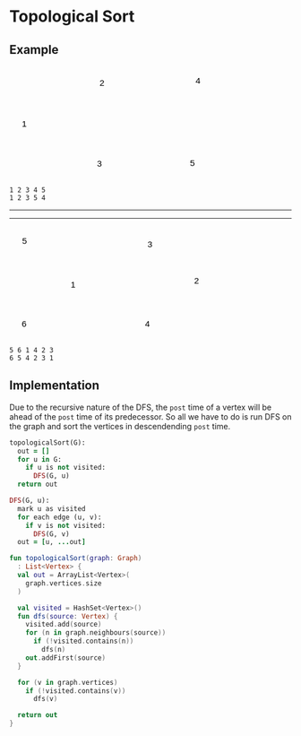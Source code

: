 # Topological Sort

## Example

<div class="grid" markdown>

<svg version="1.1" xmlns="http://www.w3.org/2000/svg" viewBox="0 0 468.4284973144531 257.71432876586914" height="200">
  <g stroke-linecap="round" transform="translate(10 109.50003433227539) rotate(0 24.285720825195284 23.5)"><path d="M48.57 23.5 C48.57 24.86, 48.45 26.24, 48.2 27.58 C47.96 28.92, 47.59 30.26, 47.11 31.54 C46.63 32.82, 46.02 34.07, 45.32 35.25 C44.61 36.43, 43.79 37.56, 42.89 38.61 C41.99 39.65, 40.97 40.63, 39.9 41.5 C38.82 42.38, 37.65 43.17, 36.43 43.85 C35.21 44.53, 33.91 45.12, 32.59 45.58 C31.27 46.05, 29.89 46.41, 28.5 46.64 C27.12 46.88, 25.69 47, 24.29 47 C22.88 47, 21.45 46.88, 20.07 46.64 C18.68 46.41, 17.3 46.05, 15.98 45.58 C14.66 45.12, 13.36 44.53, 12.14 43.85 C10.93 43.17, 9.75 42.38, 8.68 41.5 C7.6 40.63, 6.59 39.65, 5.68 38.61 C4.78 37.56, 3.96 36.43, 3.25 35.25 C2.55 34.07, 1.95 32.82, 1.46 31.54 C0.98 30.26, 0.61 28.92, 0.37 27.58 C0.12 26.24, 0 24.86, 0 23.5 C0 22.14, 0.12 20.76, 0.37 19.42 C0.61 18.08, 0.98 16.74, 1.46 15.46 C1.95 14.18, 2.55 12.93, 3.25 11.75 C3.96 10.57, 4.78 9.44, 5.68 8.39 C6.59 7.35, 7.6 6.37, 8.68 5.5 C9.75 4.62, 10.93 3.83, 12.14 3.15 C13.36 2.47, 14.66 1.88, 15.98 1.42 C17.3 0.95, 18.68 0.59, 20.07 0.36 C21.45 0.12, 22.88 0, 24.29 0 C25.69 0, 27.12 0.12, 28.5 0.36 C29.89 0.59, 31.27 0.95, 32.59 1.42 C33.91 1.88, 35.21 2.47, 36.43 3.15 C37.65 3.83, 38.82 4.62, 39.9 5.5 C40.97 6.37, 41.99 7.35, 42.89 8.39 C43.79 9.44, 44.61 10.57, 45.32 11.75 C46.02 12.93, 46.63 14.18, 47.11 15.46 C47.59 16.74, 47.96 18.08, 48.2 19.42 C48.45 20.76, 48.51 22.82, 48.57 23.5 C48.63 24.18, 48.63 22.82, 48.57 23.5" stroke="var(--md-code-fg-color)" stroke-width="2" fill="none"></path></g><g transform="translate(28.55159950619634 121.38302497439153) rotate(0 5.5615234375 11.5)"><text x="5.5615234375" y="18.400390625" font-family="Helvetica, Segoe UI Emoji" font-size="20px" fill="var(--md-code-fg-color)" text-anchor="middle" style="white-space: pre;" direction="ltr" dominant-baseline="alphabetic">1</text></g><g stroke-linecap="round" transform="translate(188.85714721679688 15.428600311279297) rotate(0 24.285720825195284 23.5)"><path d="M48.57 23.5 C48.57 24.86, 48.45 26.24, 48.2 27.58 C47.96 28.92, 47.59 30.26, 47.11 31.54 C46.63 32.82, 46.02 34.07, 45.32 35.25 C44.61 36.43, 43.79 37.56, 42.89 38.61 C41.99 39.65, 40.97 40.63, 39.9 41.5 C38.82 42.38, 37.65 43.17, 36.43 43.85 C35.21 44.53, 33.91 45.12, 32.59 45.58 C31.27 46.05, 29.89 46.41, 28.5 46.64 C27.12 46.88, 25.69 47, 24.29 47 C22.88 47, 21.45 46.88, 20.07 46.64 C18.68 46.41, 17.3 46.05, 15.98 45.58 C14.66 45.12, 13.36 44.53, 12.14 43.85 C10.93 43.17, 9.75 42.38, 8.68 41.5 C7.6 40.63, 6.59 39.65, 5.68 38.61 C4.78 37.56, 3.96 36.43, 3.25 35.25 C2.55 34.07, 1.95 32.82, 1.46 31.54 C0.98 30.26, 0.61 28.92, 0.37 27.58 C0.12 26.24, 0 24.86, 0 23.5 C0 22.14, 0.12 20.76, 0.37 19.42 C0.61 18.08, 0.98 16.74, 1.46 15.46 C1.95 14.18, 2.55 12.93, 3.25 11.75 C3.96 10.57, 4.78 9.44, 5.68 8.39 C6.59 7.35, 7.6 6.37, 8.68 5.5 C9.75 4.62, 10.93 3.83, 12.14 3.15 C13.36 2.47, 14.66 1.88, 15.98 1.42 C17.3 0.95, 18.68 0.59, 20.07 0.36 C21.45 0.12, 22.88 0, 24.29 0 C25.69 0, 27.12 0.12, 28.5 0.36 C29.89 0.59, 31.27 0.95, 32.59 1.42 C33.91 1.88, 35.21 2.47, 36.43 3.15 C37.65 3.83, 38.82 4.62, 39.9 5.5 C40.97 6.37, 41.99 7.35, 42.89 8.39 C43.79 9.44, 44.61 10.57, 45.32 11.75 C46.02 12.93, 46.63 14.18, 47.11 15.46 C47.59 16.74, 47.96 18.08, 48.2 19.42 C48.45 20.76, 48.51 22.82, 48.57 23.5 C48.63 24.18, 48.63 22.82, 48.57 23.5" stroke="var(--md-code-fg-color)" stroke-width="2" fill="none"></path></g><g transform="translate(207.40874672299321 27.311590953395424) rotate(0 5.5615234375 11.5)"><text x="5.5615234375" y="18.400390625" font-family="Helvetica, Segoe UI Emoji" font-size="20px" fill="var(--md-code-fg-color)" text-anchor="middle" style="white-space: pre;" direction="ltr" dominant-baseline="alphabetic">2</text></g><g stroke-linecap="round" transform="translate(183.14291381835938 200.71432876586914) rotate(0 24.285720825195284 23.5)"><path d="M48.57 23.5 C48.57 24.86, 48.45 26.24, 48.2 27.58 C47.96 28.92, 47.59 30.26, 47.11 31.54 C46.63 32.82, 46.02 34.07, 45.32 35.25 C44.61 36.43, 43.79 37.56, 42.89 38.61 C41.99 39.65, 40.97 40.63, 39.9 41.5 C38.82 42.38, 37.65 43.17, 36.43 43.85 C35.21 44.53, 33.91 45.12, 32.59 45.58 C31.27 46.05, 29.89 46.41, 28.5 46.64 C27.12 46.88, 25.69 47, 24.29 47 C22.88 47, 21.45 46.88, 20.07 46.64 C18.68 46.41, 17.3 46.05, 15.98 45.58 C14.66 45.12, 13.36 44.53, 12.14 43.85 C10.93 43.17, 9.75 42.38, 8.68 41.5 C7.6 40.63, 6.59 39.65, 5.68 38.61 C4.78 37.56, 3.96 36.43, 3.25 35.25 C2.55 34.07, 1.95 32.82, 1.46 31.54 C0.98 30.26, 0.61 28.92, 0.37 27.58 C0.12 26.24, 0 24.86, 0 23.5 C0 22.14, 0.12 20.76, 0.37 19.42 C0.61 18.08, 0.98 16.74, 1.46 15.46 C1.95 14.18, 2.55 12.93, 3.25 11.75 C3.96 10.57, 4.78 9.44, 5.68 8.39 C6.59 7.35, 7.6 6.37, 8.68 5.5 C9.75 4.62, 10.93 3.83, 12.14 3.15 C13.36 2.47, 14.66 1.88, 15.98 1.42 C17.3 0.95, 18.68 0.59, 20.07 0.36 C21.45 0.12, 22.88 0, 24.29 0 C25.69 0, 27.12 0.12, 28.5 0.36 C29.89 0.59, 31.27 0.95, 32.59 1.42 C33.91 1.88, 35.21 2.47, 36.43 3.15 C37.65 3.83, 38.82 4.62, 39.9 5.5 C40.97 6.37, 41.99 7.35, 42.89 8.39 C43.79 9.44, 44.61 10.57, 45.32 11.75 C46.02 12.93, 46.63 14.18, 47.11 15.46 C47.59 16.74, 47.96 18.08, 48.2 19.42 C48.45 20.76, 48.51 22.82, 48.57 23.5 C48.63 24.18, 48.63 22.82, 48.57 23.5" stroke="var(--md-code-fg-color)" stroke-width="2" fill="none"></path></g><g transform="translate(201.69451332455571 212.59731940798528) rotate(0 5.5615234375 11.5)"><text x="5.5615234375" y="18.400390625" font-family="Helvetica, Segoe UI Emoji" font-size="20px" fill="var(--md-code-fg-color)" text-anchor="middle" style="white-space: pre;" direction="ltr" dominant-baseline="alphabetic">3</text></g><g stroke-linecap="round" transform="translate(409.8570556640625 10) rotate(0 24.285720825195312 23.5)"><path d="M48.57 23.5 C48.57 24.86, 48.45 26.24, 48.2 27.58 C47.96 28.92, 47.59 30.26, 47.11 31.54 C46.63 32.82, 46.02 34.07, 45.32 35.25 C44.61 36.43, 43.79 37.56, 42.89 38.61 C41.99 39.65, 40.97 40.63, 39.9 41.5 C38.82 42.38, 37.65 43.17, 36.43 43.85 C35.21 44.53, 33.91 45.12, 32.59 45.58 C31.27 46.05, 29.89 46.41, 28.5 46.64 C27.12 46.88, 25.69 47, 24.29 47 C22.88 47, 21.45 46.88, 20.07 46.64 C18.68 46.41, 17.3 46.05, 15.98 45.58 C14.66 45.12, 13.36 44.53, 12.14 43.85 C10.93 43.17, 9.75 42.38, 8.68 41.5 C7.6 40.63, 6.59 39.65, 5.68 38.61 C4.78 37.56, 3.96 36.43, 3.25 35.25 C2.55 34.07, 1.95 32.82, 1.46 31.54 C0.98 30.26, 0.61 28.92, 0.37 27.58 C0.12 26.24, 0 24.86, 0 23.5 C0 22.14, 0.12 20.76, 0.37 19.42 C0.61 18.08, 0.98 16.74, 1.46 15.46 C1.95 14.18, 2.55 12.93, 3.25 11.75 C3.96 10.57, 4.78 9.44, 5.68 8.39 C6.59 7.35, 7.6 6.37, 8.68 5.5 C9.75 4.62, 10.93 3.83, 12.14 3.15 C13.36 2.47, 14.66 1.88, 15.98 1.42 C17.3 0.95, 18.68 0.59, 20.07 0.36 C21.45 0.12, 22.88 0, 24.29 0 C25.69 0, 27.12 0.12, 28.5 0.36 C29.89 0.59, 31.27 0.95, 32.59 1.42 C33.91 1.88, 35.21 2.47, 36.43 3.15 C37.65 3.83, 38.82 4.62, 39.9 5.5 C40.97 6.37, 41.99 7.35, 42.89 8.39 C43.79 9.44, 44.61 10.57, 45.32 11.75 C46.02 12.93, 46.63 14.18, 47.11 15.46 C47.59 16.74, 47.96 18.08, 48.2 19.42 C48.45 20.76, 48.51 22.82, 48.57 23.5 C48.63 24.18, 48.63 22.82, 48.57 23.5" stroke="var(--md-code-fg-color)" stroke-width="2" fill="none"></path></g><g transform="translate(428.40865517025884 21.882990642116134) rotate(0 5.5615234375 11.500000000000004)"><text x="5.5615234375" y="18.400390625" font-family="Helvetica, Segoe UI Emoji" font-size="20px" fill="var(--md-code-fg-color)" text-anchor="middle" style="white-space: pre;" direction="ltr" dominant-baseline="alphabetic">4</text></g><g stroke-linecap="round" transform="translate(397.14288330078125 199.71425247192383) rotate(0 24.285720825195312 23.5)"><path d="M48.57 23.5 C48.57 24.86, 48.45 26.24, 48.2 27.58 C47.96 28.92, 47.59 30.26, 47.11 31.54 C46.63 32.82, 46.02 34.07, 45.32 35.25 C44.61 36.43, 43.79 37.56, 42.89 38.61 C41.99 39.65, 40.97 40.63, 39.9 41.5 C38.82 42.38, 37.65 43.17, 36.43 43.85 C35.21 44.53, 33.91 45.12, 32.59 45.58 C31.27 46.05, 29.89 46.41, 28.5 46.64 C27.12 46.88, 25.69 47, 24.29 47 C22.88 47, 21.45 46.88, 20.07 46.64 C18.68 46.41, 17.3 46.05, 15.98 45.58 C14.66 45.12, 13.36 44.53, 12.14 43.85 C10.93 43.17, 9.75 42.38, 8.68 41.5 C7.6 40.63, 6.59 39.65, 5.68 38.61 C4.78 37.56, 3.96 36.43, 3.25 35.25 C2.55 34.07, 1.95 32.82, 1.46 31.54 C0.98 30.26, 0.61 28.92, 0.37 27.58 C0.12 26.24, 0 24.86, 0 23.5 C0 22.14, 0.12 20.76, 0.37 19.42 C0.61 18.08, 0.98 16.74, 1.46 15.46 C1.95 14.18, 2.55 12.93, 3.25 11.75 C3.96 10.57, 4.78 9.44, 5.68 8.39 C6.59 7.35, 7.6 6.37, 8.68 5.5 C9.75 4.62, 10.93 3.83, 12.14 3.15 C13.36 2.47, 14.66 1.88, 15.98 1.42 C17.3 0.95, 18.68 0.59, 20.07 0.36 C21.45 0.12, 22.88 0, 24.29 0 C25.69 0, 27.12 0.12, 28.5 0.36 C29.89 0.59, 31.27 0.95, 32.59 1.42 C33.91 1.88, 35.21 2.47, 36.43 3.15 C37.65 3.83, 38.82 4.62, 39.9 5.5 C40.97 6.37, 41.99 7.35, 42.89 8.39 C43.79 9.44, 44.61 10.57, 45.32 11.75 C46.02 12.93, 46.63 14.18, 47.11 15.46 C47.59 16.74, 47.96 18.08, 48.2 19.42 C48.45 20.76, 48.51 22.82, 48.57 23.5 C48.63 24.18, 48.63 22.82, 48.57 23.5" stroke="var(--md-code-fg-color)" stroke-width="2" fill="none"></path></g><g transform="translate(415.6944828069776 211.59724311403997) rotate(0 5.5615234375 11.5)"><text x="5.5615234375" y="18.400390625" font-family="Helvetica, Segoe UI Emoji" font-size="20px" fill="var(--md-code-fg-color)" text-anchor="middle" style="white-space: pre;" direction="ltr" dominant-baseline="alphabetic">5</text></g><g stroke-linecap="round"><g transform="translate(62.57145690917969 112.35718154907227) rotate(0 60.85716247558594 -30.000003814697266)"><path d="M0 0 C20.29 -10, 101.43 -50, 121.71 -60 M0 0 C20.29 -10, 101.43 -50, 121.71 -60" stroke="var(--md-code-fg-color)" stroke-width="2" fill="none"></path></g><g transform="translate(62.57145690917969 112.35718154907227) rotate(0 60.85716247558594 -30.000003814697266)"><path d="M104.42 -41.94 C111.15 -48.97, 117.88 -55.99, 121.71 -60 M104.42 -41.94 C108.46 -46.15, 112.49 -50.36, 121.71 -60" stroke="var(--md-code-fg-color)" stroke-width="2" fill="none"></path></g><g transform="translate(62.57145690917969 112.35718154907227) rotate(0 60.85716247558594 -30.000003814697266)"><path d="M96.86 -57.28 C106.53 -58.34, 116.2 -59.4, 121.71 -60 M96.86 -57.28 C102.66 -57.92, 108.45 -58.55, 121.71 -60" stroke="var(--md-code-fg-color)" stroke-width="2" fill="none"></path></g></g><mask></mask><g stroke-linecap="round"><g transform="translate(63.14286804199219 150.0714454650879) rotate(0 56.57145690917969 29.428573608398438)"><path d="M0 0 C18.86 9.81, 94.29 49.05, 113.14 58.86 M0 0 C18.86 9.81, 94.29 49.05, 113.14 58.86" stroke="var(--md-code-fg-color)" stroke-width="2" fill="none"></path></g><g transform="translate(63.14286804199219 150.0714454650879) rotate(0 56.57145690917969 29.428573608398438)"><path d="M88.36 55.6 C95.24 56.51, 102.13 57.41, 113.14 58.86 M88.36 55.6 C95.42 56.53, 102.48 57.46, 113.14 58.86" stroke="var(--md-code-fg-color)" stroke-width="2" fill="none"></path></g><g transform="translate(63.14286804199219 150.0714454650879) rotate(0 56.57145690917969 29.428573608398438)"><path d="M96.25 40.43 C100.94 45.55, 105.64 50.67, 113.14 58.86 M96.25 40.43 C101.06 45.68, 105.87 50.93, 113.14 58.86" stroke="var(--md-code-fg-color)" stroke-width="2" fill="none"></path></g></g><mask></mask><g stroke-linecap="round"><g transform="translate(246.5714874267578 35.64289474487305) rotate(0 77.71426391601562 -1.7142906188964844)"><path d="M0 0 C25.9 -0.57, 129.52 -2.86, 155.43 -3.43 M0 0 C25.9 -0.57, 129.52 -2.86, 155.43 -3.43" stroke="var(--md-code-fg-color)" stroke-width="2" fill="none"></path></g><g transform="translate(246.5714874267578 35.64289474487305) rotate(0 77.71426391601562 -1.7142906188964844)"><path d="M132.13 5.64 C140.21 2.49, 148.29 -0.65, 155.43 -3.43 M132.13 5.64 C138.18 3.29, 144.22 0.93, 155.43 -3.43" stroke="var(--md-code-fg-color)" stroke-width="2" fill="none"></path></g><g transform="translate(246.5714874267578 35.64289474487305) rotate(0 77.71426391601562 -1.7142906188964844)"><path d="M131.75 -11.46 C139.96 -8.67, 148.17 -5.89, 155.43 -3.43 M131.75 -11.46 C137.9 -9.38, 144.04 -7.29, 155.43 -3.43" stroke="var(--md-code-fg-color)" stroke-width="2" fill="none"></path></g></g><mask></mask><g stroke-linecap="round"><g transform="translate(237.4286346435547 225.07146072387695) rotate(0 74.85713195800781 -1.428558349609375)"><path d="M0 0 C24.95 -0.48, 124.76 -2.38, 149.71 -2.86 M0 0 C24.95 -0.48, 124.76 -2.38, 149.71 -2.86" stroke="var(--md-code-fg-color)" stroke-width="2" fill="none"></path></g><g transform="translate(237.4286346435547 225.07146072387695) rotate(0 74.85713195800781 -1.428558349609375)"><path d="M126.39 6.14 C131.18 4.29, 135.97 2.44, 149.71 -2.86 M126.39 6.14 C132.81 3.66, 139.24 1.18, 149.71 -2.86" stroke="var(--md-code-fg-color)" stroke-width="2" fill="none"></path></g><g transform="translate(237.4286346435547 225.07146072387695) rotate(0 74.85713195800781 -1.428558349609375)"><path d="M126.06 -10.96 C130.92 -9.29, 135.78 -7.63, 149.71 -2.86 M126.06 -10.96 C132.58 -8.73, 139.09 -6.49, 149.71 -2.86" stroke="var(--md-code-fg-color)" stroke-width="2" fill="none"></path></g></g><mask></mask><g stroke-linecap="round"><g transform="translate(213.4286346435547 68.50004196166992) rotate(0 -1.4285736083984375 62.57143020629883)"><path d="M0 0 C-0.48 20.86, -2.38 104.29, -2.86 125.14 M0 0 C-0.48 20.86, -2.38 104.29, -2.86 125.14" stroke="var(--md-code-fg-color)" stroke-width="2" fill="none"></path></g><g transform="translate(213.4286346435547 68.50004196166992) rotate(0 -1.4285736083984375 62.57143020629883)"><path d="M-10.87 101.46 C-9.05 106.85, -7.22 112.24, -2.86 125.14 M-10.87 101.46 C-9.04 106.87, -7.21 112.28, -2.86 125.14" stroke="var(--md-code-fg-color)" stroke-width="2" fill="none"></path></g><g transform="translate(213.4286346435547 68.50004196166992) rotate(0 -1.4285736083984375 62.57143020629883)"><path d="M6.23 101.85 C4.16 107.15, 2.09 112.45, -2.86 125.14 M6.23 101.85 C4.15 107.17, 2.08 112.49, -2.86 125.14" stroke="var(--md-code-fg-color)" stroke-width="2" fill="none"></path></g></g><mask></mask><g stroke-linecap="round"><g transform="translate(235.7143096923828 203.92859268188477) rotate(0 88 -74)"><path d="M0 0 C29.33 -24.67, 146.67 -123.33, 176 -148 M0 0 C29.33 -24.67, 146.67 -123.33, 176 -148" stroke="var(--md-code-fg-color)" stroke-width="2" fill="none"></path></g><g transform="translate(235.7143096923828 203.92859268188477) rotate(0 88 -74)"><path d="M163.52 -126.34 C166.78 -131.99, 170.03 -137.64, 176 -148 M163.52 -126.34 C167.89 -133.92, 172.26 -141.51, 176 -148" stroke="var(--md-code-fg-color)" stroke-width="2" fill="none"></path></g><g transform="translate(235.7143096923828 203.92859268188477) rotate(0 88 -74)"><path d="M152.52 -139.42 C158.64 -141.66, 164.77 -143.9, 176 -148 M152.52 -139.42 C160.74 -142.43, 168.96 -145.43, 176 -148" stroke="var(--md-code-fg-color)" stroke-width="2" fill="none"></path></g></g><mask></mask></svg>

``` title="Valid topological sortings"
1 2 3 4 5
1 2 3 5 4
```

<hr><hr>

<svg version="1.1" xmlns="http://www.w3.org/2000/svg" viewBox="0 0 470.27369157804634 260.8243470624263" height="200">
  <g stroke-linecap="round" transform="translate(124.28391918504809 111.55507248166661) rotate(0 24.285720825195284 23.5)"><path d="M48.57 23.5 C48.57 24.86, 48.45 26.24, 48.2 27.58 C47.96 28.92, 47.59 30.26, 47.11 31.54 C46.63 32.82, 46.02 34.07, 45.32 35.25 C44.61 36.43, 43.79 37.56, 42.89 38.61 C41.99 39.65, 40.97 40.63, 39.9 41.5 C38.82 42.38, 37.65 43.17, 36.43 43.85 C35.21 44.53, 33.91 45.12, 32.59 45.58 C31.27 46.05, 29.89 46.41, 28.5 46.64 C27.12 46.88, 25.69 47, 24.29 47 C22.88 47, 21.45 46.88, 20.07 46.64 C18.68 46.41, 17.3 46.05, 15.98 45.58 C14.66 45.12, 13.36 44.53, 12.14 43.85 C10.93 43.17, 9.75 42.38, 8.68 41.5 C7.6 40.63, 6.59 39.65, 5.68 38.61 C4.78 37.56, 3.96 36.43, 3.25 35.25 C2.55 34.07, 1.95 32.82, 1.46 31.54 C0.98 30.26, 0.61 28.92, 0.37 27.58 C0.12 26.24, 0 24.86, 0 23.5 C0 22.14, 0.12 20.76, 0.37 19.42 C0.61 18.08, 0.98 16.74, 1.46 15.46 C1.95 14.18, 2.55 12.93, 3.25 11.75 C3.96 10.57, 4.78 9.44, 5.68 8.39 C6.59 7.35, 7.6 6.37, 8.68 5.5 C9.75 4.62, 10.93 3.83, 12.14 3.15 C13.36 2.47, 14.66 1.88, 15.98 1.42 C17.3 0.95, 18.68 0.59, 20.07 0.36 C21.45 0.12, 22.88 0, 24.29 0 C25.69 0, 27.12 0.12, 28.5 0.36 C29.89 0.59, 31.27 0.95, 32.59 1.42 C33.91 1.88, 35.21 2.47, 36.43 3.15 C37.65 3.83, 38.82 4.62, 39.9 5.5 C40.97 6.37, 41.99 7.35, 42.89 8.39 C43.79 9.44, 44.61 10.57, 45.32 11.75 C46.02 12.93, 46.63 14.18, 47.11 15.46 C47.59 16.74, 47.96 18.08, 48.2 19.42 C48.45 20.76, 48.51 22.82, 48.57 23.5 C48.63 24.18, 48.63 22.82, 48.57 23.5" stroke="var(--md-code-fg-color)" stroke-width="2" fill="none"></path></g><g transform="translate(142.83551869124443 123.43806312378275) rotate(0 5.5615234375 11.5)"><text x="5.5615234375" y="18.400390625" font-family="Helvetica, Segoe UI Emoji" font-size="20px" fill="var(--md-code-fg-color)" text-anchor="middle" style="white-space: pre;" direction="ltr" dominant-baseline="alphabetic">1</text></g><g stroke-linecap="round" transform="translate(303.14106640184497 17.48363846067052) rotate(0 24.285720825195284 23.5)"><path d="M48.57 23.5 C48.57 24.86, 48.45 26.24, 48.2 27.58 C47.96 28.92, 47.59 30.26, 47.11 31.54 C46.63 32.82, 46.02 34.07, 45.32 35.25 C44.61 36.43, 43.79 37.56, 42.89 38.61 C41.99 39.65, 40.97 40.63, 39.9 41.5 C38.82 42.38, 37.65 43.17, 36.43 43.85 C35.21 44.53, 33.91 45.12, 32.59 45.58 C31.27 46.05, 29.89 46.41, 28.5 46.64 C27.12 46.88, 25.69 47, 24.29 47 C22.88 47, 21.45 46.88, 20.07 46.64 C18.68 46.41, 17.3 46.05, 15.98 45.58 C14.66 45.12, 13.36 44.53, 12.14 43.85 C10.93 43.17, 9.75 42.38, 8.68 41.5 C7.6 40.63, 6.59 39.65, 5.68 38.61 C4.78 37.56, 3.96 36.43, 3.25 35.25 C2.55 34.07, 1.95 32.82, 1.46 31.54 C0.98 30.26, 0.61 28.92, 0.37 27.58 C0.12 26.24, 0 24.86, 0 23.5 C0 22.14, 0.12 20.76, 0.37 19.42 C0.61 18.08, 0.98 16.74, 1.46 15.46 C1.95 14.18, 2.55 12.93, 3.25 11.75 C3.96 10.57, 4.78 9.44, 5.68 8.39 C6.59 7.35, 7.6 6.37, 8.68 5.5 C9.75 4.62, 10.93 3.83, 12.14 3.15 C13.36 2.47, 14.66 1.88, 15.98 1.42 C17.3 0.95, 18.68 0.59, 20.07 0.36 C21.45 0.12, 22.88 0, 24.29 0 C25.69 0, 27.12 0.12, 28.5 0.36 C29.89 0.59, 31.27 0.95, 32.59 1.42 C33.91 1.88, 35.21 2.47, 36.43 3.15 C37.65 3.83, 38.82 4.62, 39.9 5.5 C40.97 6.37, 41.99 7.35, 42.89 8.39 C43.79 9.44, 44.61 10.57, 45.32 11.75 C46.02 12.93, 46.63 14.18, 47.11 15.46 C47.59 16.74, 47.96 18.08, 48.2 19.42 C48.45 20.76, 48.51 22.82, 48.57 23.5 C48.63 24.18, 48.63 22.82, 48.57 23.5" stroke="var(--md-code-fg-color)" stroke-width="2" fill="none"></path></g><g transform="translate(321.6926659080413 29.366629102786654) rotate(0 5.5615234375 11.500000000000004)"><text x="5.5615234375" y="18.400390625" font-family="Helvetica, Segoe UI Emoji" font-size="20px" fill="var(--md-code-fg-color)" text-anchor="middle" style="white-space: pre;" direction="ltr" dominant-baseline="alphabetic">3</text></g><g stroke-linecap="round" transform="translate(297.42683300340747 202.76936691526038) rotate(0 24.285720825195284 23.5)"><path d="M48.57 23.5 C48.57 24.86, 48.45 26.24, 48.2 27.58 C47.96 28.92, 47.59 30.26, 47.11 31.54 C46.63 32.82, 46.02 34.07, 45.32 35.25 C44.61 36.43, 43.79 37.56, 42.89 38.61 C41.99 39.65, 40.97 40.63, 39.9 41.5 C38.82 42.38, 37.65 43.17, 36.43 43.85 C35.21 44.53, 33.91 45.12, 32.59 45.58 C31.27 46.05, 29.89 46.41, 28.5 46.64 C27.12 46.88, 25.69 47, 24.29 47 C22.88 47, 21.45 46.88, 20.07 46.64 C18.68 46.41, 17.3 46.05, 15.98 45.58 C14.66 45.12, 13.36 44.53, 12.14 43.85 C10.93 43.17, 9.75 42.38, 8.68 41.5 C7.6 40.63, 6.59 39.65, 5.68 38.61 C4.78 37.56, 3.96 36.43, 3.25 35.25 C2.55 34.07, 1.95 32.82, 1.46 31.54 C0.98 30.26, 0.61 28.92, 0.37 27.58 C0.12 26.24, 0 24.86, 0 23.5 C0 22.14, 0.12 20.76, 0.37 19.42 C0.61 18.08, 0.98 16.74, 1.46 15.46 C1.95 14.18, 2.55 12.93, 3.25 11.75 C3.96 10.57, 4.78 9.44, 5.68 8.39 C6.59 7.35, 7.6 6.37, 8.68 5.5 C9.75 4.62, 10.93 3.83, 12.14 3.15 C13.36 2.47, 14.66 1.88, 15.98 1.42 C17.3 0.95, 18.68 0.59, 20.07 0.36 C21.45 0.12, 22.88 0, 24.29 0 C25.69 0, 27.12 0.12, 28.5 0.36 C29.89 0.59, 31.27 0.95, 32.59 1.42 C33.91 1.88, 35.21 2.47, 36.43 3.15 C37.65 3.83, 38.82 4.62, 39.9 5.5 C40.97 6.37, 41.99 7.35, 42.89 8.39 C43.79 9.44, 44.61 10.57, 45.32 11.75 C46.02 12.93, 46.63 14.18, 47.11 15.46 C47.59 16.74, 47.96 18.08, 48.2 19.42 C48.45 20.76, 48.51 22.82, 48.57 23.5 C48.63 24.18, 48.63 22.82, 48.57 23.5" stroke="var(--md-code-fg-color)" stroke-width="2" fill="none"></path></g><g transform="translate(315.9784325096038 214.6523575573765) rotate(0 5.5615234375 11.5)"><text x="5.5615234375" y="18.400390625" font-family="Helvetica, Segoe UI Emoji" font-size="20px" fill="var(--md-code-fg-color)" text-anchor="middle" style="white-space: pre;" direction="ltr" dominant-baseline="alphabetic">4</text></g><g stroke-linecap="round" transform="translate(11.069059836477152 10) rotate(0 24.2857208251953 23.5)"><path d="M48.57 23.5 C48.57 24.86, 48.45 26.24, 48.2 27.58 C47.96 28.92, 47.59 30.26, 47.11 31.54 C46.63 32.82, 46.02 34.07, 45.32 35.25 C44.61 36.43, 43.79 37.56, 42.89 38.61 C41.99 39.65, 40.97 40.63, 39.9 41.5 C38.82 42.38, 37.65 43.17, 36.43 43.85 C35.21 44.53, 33.91 45.12, 32.59 45.58 C31.27 46.05, 29.89 46.41, 28.5 46.64 C27.12 46.88, 25.69 47, 24.29 47 C22.88 47, 21.45 46.88, 20.07 46.64 C18.68 46.41, 17.3 46.05, 15.98 45.58 C14.66 45.12, 13.36 44.53, 12.14 43.85 C10.93 43.17, 9.75 42.38, 8.68 41.5 C7.6 40.63, 6.59 39.65, 5.68 38.61 C4.78 37.56, 3.96 36.43, 3.25 35.25 C2.55 34.07, 1.95 32.82, 1.46 31.54 C0.98 30.26, 0.61 28.92, 0.37 27.58 C0.12 26.24, 0 24.86, 0 23.5 C0 22.14, 0.12 20.76, 0.37 19.42 C0.61 18.08, 0.98 16.74, 1.46 15.46 C1.95 14.18, 2.55 12.93, 3.25 11.75 C3.96 10.57, 4.78 9.44, 5.68 8.39 C6.59 7.35, 7.6 6.37, 8.68 5.5 C9.75 4.62, 10.93 3.83, 12.14 3.15 C13.36 2.47, 14.66 1.88, 15.98 1.42 C17.3 0.95, 18.68 0.59, 20.07 0.36 C21.45 0.12, 22.88 0, 24.29 0 C25.69 0, 27.12 0.12, 28.5 0.36 C29.89 0.59, 31.27 0.95, 32.59 1.42 C33.91 1.88, 35.21 2.47, 36.43 3.15 C37.65 3.83, 38.82 4.62, 39.9 5.5 C40.97 6.37, 41.99 7.35, 42.89 8.39 C43.79 9.44, 44.61 10.57, 45.32 11.75 C46.02 12.93, 46.63 14.18, 47.11 15.46 C47.59 16.74, 47.96 18.08, 48.2 19.42 C48.45 20.76, 48.51 22.82, 48.57 23.5 C48.63 24.18, 48.63 22.82, 48.57 23.5" stroke="var(--md-code-fg-color)" stroke-width="2" fill="none"></path></g><g transform="translate(29.62065934267349 21.882990642116134) rotate(0 5.5615234375 11.5)"><text x="5.5615234375" y="18.400390625" font-family="Helvetica, Segoe UI Emoji" font-size="20px" fill="var(--md-code-fg-color)" text-anchor="middle" style="white-space: pre;" direction="ltr" dominant-baseline="alphabetic">5</text></g><g stroke-linecap="round" transform="translate(10 203.82434706242623) rotate(0 24.2857208251953 23.500000000000014)"><path d="M48.57 23.5 C48.57 24.86, 48.45 26.24, 48.2 27.58 C47.96 28.92, 47.59 30.26, 47.11 31.54 C46.63 32.82, 46.02 34.07, 45.32 35.25 C44.61 36.43, 43.79 37.56, 42.89 38.61 C41.99 39.65, 40.97 40.63, 39.9 41.5 C38.82 42.38, 37.65 43.17, 36.43 43.85 C35.21 44.53, 33.91 45.12, 32.59 45.58 C31.27 46.05, 29.89 46.41, 28.5 46.64 C27.12 46.88, 25.69 47, 24.29 47 C22.88 47, 21.45 46.88, 20.07 46.64 C18.68 46.41, 17.3 46.05, 15.98 45.58 C14.66 45.12, 13.36 44.53, 12.14 43.85 C10.93 43.17, 9.75 42.38, 8.68 41.5 C7.6 40.63, 6.59 39.65, 5.68 38.61 C4.78 37.56, 3.96 36.43, 3.25 35.25 C2.55 34.07, 1.95 32.82, 1.46 31.54 C0.98 30.26, 0.61 28.92, 0.37 27.58 C0.12 26.24, 0 24.86, 0 23.5 C0 22.14, 0.12 20.76, 0.37 19.42 C0.61 18.08, 0.98 16.74, 1.46 15.46 C1.95 14.18, 2.55 12.93, 3.25 11.75 C3.96 10.57, 4.78 9.44, 5.68 8.39 C6.59 7.35, 7.6 6.37, 8.68 5.5 C9.75 4.62, 10.93 3.83, 12.14 3.15 C13.36 2.47, 14.66 1.88, 15.98 1.42 C17.3 0.95, 18.68 0.59, 20.07 0.36 C21.45 0.12, 22.88 0, 24.29 0 C25.69 0, 27.12 0.12, 28.5 0.36 C29.89 0.59, 31.27 0.95, 32.59 1.42 C33.91 1.88, 35.21 2.47, 36.43 3.15 C37.65 3.83, 38.82 4.62, 39.9 5.5 C40.97 6.37, 41.99 7.35, 42.89 8.39 C43.79 9.44, 44.61 10.57, 45.32 11.75 C46.02 12.93, 46.63 14.18, 47.11 15.46 C47.59 16.74, 47.96 18.08, 48.2 19.42 C48.45 20.76, 48.51 22.82, 48.57 23.5 C48.63 24.18, 48.63 22.82, 48.57 23.5" stroke="var(--md-code-fg-color)" stroke-width="2" fill="none"></path></g><g transform="translate(28.55159950619634 215.7073377045424) rotate(0 5.5615234375 11.5)"><text x="5.5615234375" y="18.400390625" font-family="Helvetica, Segoe UI Emoji" font-size="20px" fill="var(--md-code-fg-color)" text-anchor="middle" style="white-space: pre;" direction="ltr" dominant-baseline="alphabetic">6</text></g><g stroke-linecap="round"><g transform="translate(62.828698107665076 49.03121252883304) rotate(0 31.16848349268885 30.483459917602367)"><path d="M0 0 C10.39 10.16, 51.95 50.81, 62.34 60.97 M0 0 C10.39 10.16, 51.95 50.81, 62.34 60.97" stroke="var(--md-code-fg-color)" stroke-width="2" fill="none"></path></g><g transform="translate(62.828698107665076 49.03121252883304) rotate(0 31.16848349268885 30.483459917602367)"><path d="M39.56 50.65 C48.5 54.7, 57.43 58.74, 62.34 60.97 M39.56 50.65 C48.49 54.7, 57.41 58.74, 62.34 60.97" stroke="var(--md-code-fg-color)" stroke-width="2" fill="none"></path></g><g transform="translate(62.828698107665076 49.03121252883304) rotate(0 31.16848349268885 30.483459917602367)"><path d="M51.52 38.43 C55.76 47.27, 60.01 56.11, 62.34 60.97 M51.52 38.43 C55.76 47.26, 60 56.09, 62.34 60.97" stroke="var(--md-code-fg-color)" stroke-width="2" fill="none"></path></g></g><mask></mask><g stroke-linecap="round"><g transform="translate(59.40353168155664 208.63923949848953) rotate(0 31.511079116979843 -26.030862018064568)"><path d="M0 0 C10.5 -8.68, 52.52 -43.38, 63.02 -52.06 M0 0 C10.5 -8.68, 52.52 -43.38, 63.02 -52.06" stroke="var(--md-code-fg-color)" stroke-width="2" fill="none"></path></g><g transform="translate(59.40353168155664 208.63923949848953) rotate(0 31.511079116979843 -26.030862018064568)"><path d="M50.36 -30.51 C54.79 -38.06, 59.23 -45.61, 63.02 -52.06 M50.36 -30.51 C55.16 -38.68, 59.97 -46.86, 63.02 -52.06" stroke="var(--md-code-fg-color)" stroke-width="2" fill="none"></path></g><g transform="translate(59.40353168155664 208.63923949848953) rotate(0 31.511079116979843 -26.030862018064568)"><path d="M39.46 -43.69 C47.72 -46.63, 55.98 -49.56, 63.02 -52.06 M39.46 -43.69 C48.4 -46.87, 57.34 -50.04, 63.02 -52.06" stroke="var(--md-code-fg-color)" stroke-width="2" fill="none"></path></g></g><mask></mask><g stroke-linecap="round"><g transform="translate(68.99419964669701 32.07764197201207) rotate(0 112.68406902153608 2.3975329942513106)"><path d="M0 0 C37.56 0.8, 187.81 4, 225.37 4.8 M0 0 C37.56 0.8, 187.81 4, 225.37 4.8" stroke="var(--md-code-fg-color)" stroke-width="2" fill="none"></path></g><g transform="translate(68.99419964669701 32.07764197201207) rotate(0 112.68406902153608 2.3975329942513106)"><path d="M201.7 12.84 C207.16 10.99, 212.63 9.13, 225.37 4.8 M201.7 12.84 C206.85 11.09, 212.01 9.34, 225.37 4.8" stroke="var(--md-code-fg-color)" stroke-width="2" fill="none"></path></g><g transform="translate(68.99419964669701 32.07764197201207) rotate(0 112.68406902153608 2.3975329942513106)"><path d="M202.06 -4.25 C207.44 -2.16, 212.82 -0.08, 225.37 4.8 M202.06 -4.25 C207.14 -2.28, 212.21 -0.31, 225.37 4.8" stroke="var(--md-code-fg-color)" stroke-width="2" fill="none"></path></g></g><mask></mask><g stroke-linecap="round"><g transform="translate(66.25399538841455 235.52544235809557) rotate(0 110.62917912751165 -1.0275392106607626)"><path d="M0 0 C36.88 -0.34, 184.38 -1.71, 221.26 -2.06 M0 0 C36.88 -0.34, 184.38 -1.71, 221.26 -2.06" stroke="var(--md-code-fg-color)" stroke-width="2" fill="none"></path></g><g transform="translate(66.25399538841455 235.52544235809557) rotate(0 110.62917912751165 -1.0275392106607626)"><path d="M197.85 6.71 C203.92 4.44, 209.99 2.16, 221.26 -2.06 M197.85 6.71 C204.55 4.2, 211.25 1.69, 221.26 -2.06" stroke="var(--md-code-fg-color)" stroke-width="2" fill="none"></path></g><g transform="translate(66.25399538841455 235.52544235809557) rotate(0 110.62917912751165 -1.0275392106607626)"><path d="M197.69 -10.39 C203.8 -8.23, 209.92 -6.06, 221.26 -2.06 M197.69 -10.39 C204.44 -8, 211.19 -5.62, 221.26 -2.06" stroke="var(--md-code-fg-color)" stroke-width="2" fill="none"></path></g></g><mask></mask><g stroke-linecap="round" transform="translate(411.70224992765577 103.28010446794444) rotate(0 24.285720825195284 23.5)"><path d="M48.57 23.5 C48.57 24.86, 48.45 26.24, 48.2 27.58 C47.96 28.92, 47.59 30.26, 47.11 31.54 C46.63 32.82, 46.02 34.07, 45.32 35.25 C44.61 36.43, 43.79 37.56, 42.89 38.61 C41.99 39.65, 40.97 40.63, 39.9 41.5 C38.82 42.38, 37.65 43.17, 36.43 43.85 C35.21 44.53, 33.91 45.12, 32.59 45.58 C31.27 46.05, 29.89 46.41, 28.5 46.64 C27.12 46.88, 25.69 47, 24.29 47 C22.88 47, 21.45 46.88, 20.07 46.64 C18.68 46.41, 17.3 46.05, 15.98 45.58 C14.66 45.12, 13.36 44.53, 12.14 43.85 C10.93 43.17, 9.75 42.38, 8.68 41.5 C7.6 40.63, 6.59 39.65, 5.68 38.61 C4.78 37.56, 3.96 36.43, 3.25 35.25 C2.55 34.07, 1.95 32.82, 1.46 31.54 C0.98 30.26, 0.61 28.92, 0.37 27.58 C0.12 26.24, 0 24.86, 0 23.5 C0 22.14, 0.12 20.76, 0.37 19.42 C0.61 18.08, 0.98 16.74, 1.46 15.46 C1.95 14.18, 2.55 12.93, 3.25 11.75 C3.96 10.57, 4.78 9.44, 5.68 8.39 C6.59 7.35, 7.6 6.37, 8.68 5.5 C9.75 4.62, 10.93 3.83, 12.14 3.15 C13.36 2.47, 14.66 1.88, 15.98 1.42 C17.3 0.95, 18.68 0.59, 20.07 0.36 C21.45 0.12, 22.88 0, 24.29 0 C25.69 0, 27.12 0.12, 28.5 0.36 C29.89 0.59, 31.27 0.95, 32.59 1.42 C33.91 1.88, 35.21 2.47, 36.43 3.15 C37.65 3.83, 38.82 4.62, 39.9 5.5 C40.97 6.37, 41.99 7.35, 42.89 8.39 C43.79 9.44, 44.61 10.57, 45.32 11.75 C46.02 12.93, 46.63 14.18, 47.11 15.46 C47.59 16.74, 47.96 18.08, 48.2 19.42 C48.45 20.76, 48.51 22.82, 48.57 23.5 C48.63 24.18, 48.63 22.82, 48.57 23.5" stroke="var(--md-code-fg-color)" stroke-width="2" fill="none"></path></g><g transform="translate(430.25384943385217 115.16309511006058) rotate(0 5.5615234375 11.5)"><text x="5.5615234375" y="18.400390625" font-family="Helvetica, Segoe UI Emoji" font-size="20px" fill="var(--md-code-fg-color)" text-anchor="middle" style="white-space: pre;" direction="ltr" dominant-baseline="alphabetic">2</text></g><g stroke-linecap="round"><g transform="translate(350.50162455661246 208.9514121947256) rotate(0 33.06782468460679 -28.957953763906787)"><path d="M0 0 C11.02 -9.65, 55.11 -48.26, 66.14 -57.92 M0 0 C11.02 -9.65, 55.11 -48.26, 66.14 -57.92" stroke="var(--md-code-fg-color)" stroke-width="2" fill="none"></path></g><g transform="translate(350.50162455661246 208.9514121947256) rotate(0 33.06782468460679 -28.957953763906787)"><path d="M54.1 -36.01 C57.2 -41.66, 60.31 -47.31, 66.14 -57.92 M54.1 -36.01 C57.43 -42.08, 60.77 -48.15, 66.14 -57.92" stroke="var(--md-code-fg-color)" stroke-width="2" fill="none"></path></g><g transform="translate(350.50162455661246 208.9514121947256) rotate(0 33.06782468460679 -28.957953763906787)"><path d="M42.83 -48.87 C48.84 -51.21, 54.86 -53.54, 66.14 -57.92 M42.83 -48.87 C49.29 -51.38, 55.75 -53.89, 66.14 -57.92" stroke="var(--md-code-fg-color)" stroke-width="2" fill="none"></path></g></g><mask></mask><g stroke-linecap="round"><g transform="translate(412.1838581198558 105.20238681653579) rotate(0 -27.057880355518307 -22.605300747123977)"><path d="M0 0 C-9.02 -7.54, -45.1 -37.68, -54.12 -45.21 M0 0 C-9.02 -7.54, -45.1 -37.68, -54.12 -45.21" stroke="var(--md-code-fg-color)" stroke-width="2" fill="none"></path></g><g transform="translate(412.1838581198558 105.20238681653579) rotate(0 -27.057880355518307 -22.605300747123977)"><path d="M-30.61 -36.71 C-37.25 -39.11, -43.89 -41.51, -54.12 -45.21 M-30.61 -36.71 C-38.83 -39.68, -47.05 -42.66, -54.12 -45.21" stroke="var(--md-code-fg-color)" stroke-width="2" fill="none"></path></g><g transform="translate(412.1838581198558 105.20238681653579) rotate(0 -27.057880355518307 -22.605300747123977)"><path d="M-41.57 -23.59 C-45.11 -29.7, -48.66 -35.81, -54.12 -45.21 M-41.57 -23.59 C-45.96 -31.15, -50.35 -38.71, -54.12 -45.21" stroke="var(--md-code-fg-color)" stroke-width="2" fill="none"></path></g></g><mask></mask></svg>

``` title="Valid topological sortings"
5 6 1 4 2 3
6 5 4 2 3 1
```

</div>

## Implementation

Due to the recursive nature of the DFS, the `post` time of a vertex will be ahead of the `post` time of its predecessor. So all we have to do is run DFS on the graph and sort the vertices in descendending `post` time.

<div class="grid" markdown>

```ruby title="Pseudocode"
topologicalSort(G):
  out = []
  for u in G:
    if u is not visited:
      DFS(G, u)
  return out

DFS(G, u):
  mark u as visited
  for each edge (u, v):
    if v is not visited:
      DFS(G, v)
  out = [u, ...out]
```

```kotlin title="topologicalSort(G)" linenums="1"
fun topologicalSort(graph: Graph)
  : List<Vertex> {
  val out = ArrayList<Vertex>(
    graph.vertices.size
  )

  val visited = HashSet<Vertex>()
  fun dfs(source: Vertex) {
    visited.add(source)
    for (n in graph.neighbours(source))
      if (!visited.contains(n))
        dfs(n)
    out.addFirst(source)
  }

  for (v in graph.vertices)
    if (!visited.contains(v))
      dfs(v)

  return out
}
```

</div>